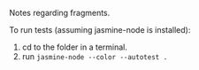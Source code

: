 Notes regarding fragments.

To run tests (assuming jasmine-node is installed):
1. cd to the folder in a terminal.
2. run `jasmine-node --color --autotest .`
